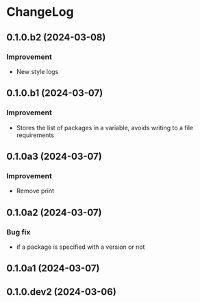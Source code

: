 # ChangeLog

## 0.1.0.b2 (2024-03-08)
### Improvement
- New style logs

## 0.1.0.b1 (2024-03-07)
### Improvement
- Stores the list of packages in a variable, avoids writing to a file requirements

## 0.1.0a3 (2024-03-07)
### Improvement
- Remove print

## 0.1.0a2 (2024-03-07)
### Bug fix
- if a package is specified with a version or not

## 0.1.0a1 (2024-03-07)
## 0.1.0.dev2 (2024-03-06)
